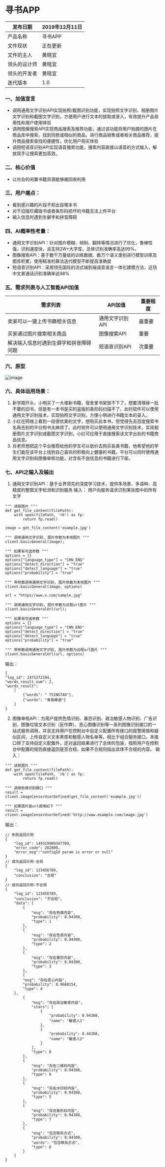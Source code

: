 # 寻书APP
| 发布日期 | 2019年12月11日 | 
| ------ | ------ | 
| 产品名称 | 寻书APP | 
| 文件现状 | 正在更新 | 
| 文件的主人 | 黄晓宜 | 
| 领头的设计师 | 黄晓宜 |
| 领头的开发者 | 黄晓宜 |
| 迭代版本 | 1.0 |

### 一、加值宣言
- 调用通用文字识别API实现拍照/截图识别功能，实现拍照文字识别、相册图片文字识别和截图文字识别，方便用户进行文本的提取或录入，有效提升产品易用性和用户使用体验
- 调用图像搜索API实现商品搜索及推荐功能，通过该功能将用户拍摄的图片在商品库中搜索，找到同款或相似的商品，进行商品销售或者相关商品推荐，提升商品搜索查找的便捷性，优化用户购买体验
- 调用短语音识别API实现语音搜索功能，搜索内容直接以语音的方式输入，解放双手让搜索更加高效。
### 二、核心价值
- 让社会的闲置书籍资源能够被回收利用
### 三、用户痛点：
- 看到感兴趣的片段不知出自哪本书
- 对于旧版珍藏版书或者条形码损坏的书籍无法上传平台
- 输入信息时遇到生僻字和拼音障碍
### 四、AI概率性考量：
- 通用文字识别API：针对图片模糊、倾斜、翻转等情况进行了优化，鲁棒性强，识别速度快，且支持2W+大字库，总体识别准确率高达99%。
- 图像搜索API：基于数千万量级的训练数据、数万个语义类别进行模型训练及图库积累，使用精准的算法迭代模型不断提高准确度
- 短语音识别API：采用领先国际的流式端到端语音语言一体化建模方法，近场中文普通话识别准确率达98%
### 五、需求列表与人工智能API加值
| 需求列表 | API加值 | 重要程度 |
| ------ | ------ | ------ |
| 卖家可以一键上传书籍相关信息| 通用文字识别API | 最重要
| 买家通过图片搜索相关商品 | 图像搜索API | 重要
| 解决输入信息时遇到生僻字和拼音障碍问题 | 短语音识别API | 次重要

### 六、原型
![image](https://github.com/NFUNM031/API_ML_AI_/blob/master/%E5%8E%9F%E5%9E%8B1.png)

### 六、具体运用场景：
1. 新学期开头，小明买了一大堆新书籍，宿舍里书架放不下了，想要清理掉一批不要的旧书，但是有一本书是买的盗版的条形码扫描不了，此时软件可以使用通用文字识别技术，实现拍照文字识别，方便小明进行书籍文本的录入。
2. 小红在网络上看到一段很优美的文字，想购买此本书，但觉得先去百度搜索书名再去别的平台购书太麻烦了。此时软件可以使用通用文字识别技术，实现相册图片文字识别或截图文字识别，小红可应用于直接搜索该文字出处的书籍商品信息。
3. 肖老师想把这个平台推荐给他的学生可以低价去购买各类书籍，他希望他的学生们能在该平台上找到自己喜欢的积极向上健康的书籍。平台可以同时使用通用文字识别和图像审核功能，对含有不良信息的书籍进行下架。
### 七、API之输入及输出
1. 通用文字识别API：基于业界领先的深度学习技术，提供多场景、多语种、高精度的整图文字检测和识别服务
输入：
用户向服务请求识别某张图中的所有文字
```
""" 读取图片 """
def get_file_content(filePath):
    with open(filePath, 'rb') as fp:
        return fp.read()

image = get_file_content('example.jpg')

""" 调用通用文字识别, 图片参数为本地图片 """
client.basicGeneral(image);

""" 如果有可选参数 """
options = {}
options["language_type"] = "CHN_ENG"
options["detect_direction"] = "true"
options["detect_language"] = "true"
options["probability"] = "true"

""" 带参数调用通用文字识别, 图片参数为本地图片 """
client.basicGeneral(image, options)

url = "https//www.x.com/sample.jpg"

""" 调用通用文字识别, 图片参数为远程url图片 """
client.basicGeneralUrl(url);

""" 如果有可选参数 """
options = {}
options["language_type"] = "CHN_ENG"
options["detect_direction"] = "true"
options["detect_language"] = "true"
options["probability"] = "true"

""" 带参数调用通用文字识别, 图片参数为远程url图片 """
client.basicGeneralUrl(url, options)
```

输出：
```
{
"log_id": 2471272194,
"words_result_num": 2,
"words_result":
    [
        {"words": " TSINGTAO"},
        {"words": "青島睥酒"}
    ]
}
```

2. 图像审核API：为用户提供色情识别、暴恐识别、政治敏感人物识别、广告识别、图像垃圾文本识别（反作弊）、恶心图像识别等一系列图像识别接口的一站式服务调用，并且支持用户在控制台中自定义配置所有接口的报警阈值和疑似区间，上传自定义文本黑库和敏感人物名单等。相比于组合服务接口，本接口除了支持自定义配置外，还对返回结果进行了总体的包装，按照用户在控制台中配置的规则直接返回是否合规，如果不合规则指出具体不合规的内容。
输入：
```
""" 读取图片 """
def get_file_content(filePath):
    with open(filePath, 'rb') as fp:
        return fp.read()

""" 调用色情识别接口 """
result = client.imageCensorUserDefined(get_file_content('example.jpg'))

""" 如果图片是url调用如下 """
result = client.imageCensorUserDefined('http://www.example.com/image.jpg')
```

输出：
```
// 失败返回示例
{
    "log_id": 149319909347709,
    "error_code": 282800,
    "error_msg":"configId param is error or null"
}
// 成功返回示例-合规
{
    "log_id": 123456789,
    "conclusion": "合规"
}
// 成功返回示例-不合规
{
    "log_id": 123456789,
    "conclusion": "不合规",
    "data": [
        {
            "msg": "存在色情内容",
            "probability": 0.94308,
            "type": 1
        },
        {
            "msg": "存在性感内容",
            "probability": 0.94308,
            "type": 2
        },
        {
            "msg": "存在暴恐内容",
            "probability": 0.94308,
            "type": 3
        },
        {
        "msg": "存在恶心内容",
        "probability": 0.9688154,
        "type": 4
    },
        {
            "msg": "存在政治敏感内容",
            "stars": [
                {
                    "probability": 0.94308,
                    "name": "敏感人1"
                },
                {
                    "probability": 0.44308,
                    "name": "敏感人2"
                }
            ],
            "type": 8
        },
        {
            "msg": "存在二维码内容",
            "probability": 0.94308,
            "type": 6
        },
        {
            "msg": "存在水印码内容",
            "probability": 0.94308,
            "type": 5
        },
        {
            "msg": "存在条形码内容",
            "probability": 0.94308,
            "type": 7
        },
        {
            "msg": "包含联系方式",
            "probability": 0.94308,
            "words": "包含联系方式",
            "type": 8
        }
    ]
}
```
